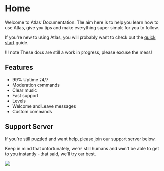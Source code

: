 # Home

Welcome to Atlas' Documentation. The aim here is to help you learn how to use Atlas, give you tips and make everything super simple for you to follow.

If you're new to using Atlas, you will probably want to check out the [quick start](/quick_start/) guide.

!!! note
    These docs are still a work in progress, please excuse the mess!

## Features

* 99% Uptime 24/7
* Moderation commands
* Clear music
* Fast support
* Levels
* Welcome and Leave messages
* Custom commands

## Support Server

If you're still puzzled and want help, please join our support server below.

Keep in mind that unfortunately, we're still humans and won't be able to get to you instantly - that said, we'll try our best.

[<img src="https://discordapp.com/api/guilds/345177567541723137/embed.png?style=banner3">](https://get-atlas.xyz/support)
